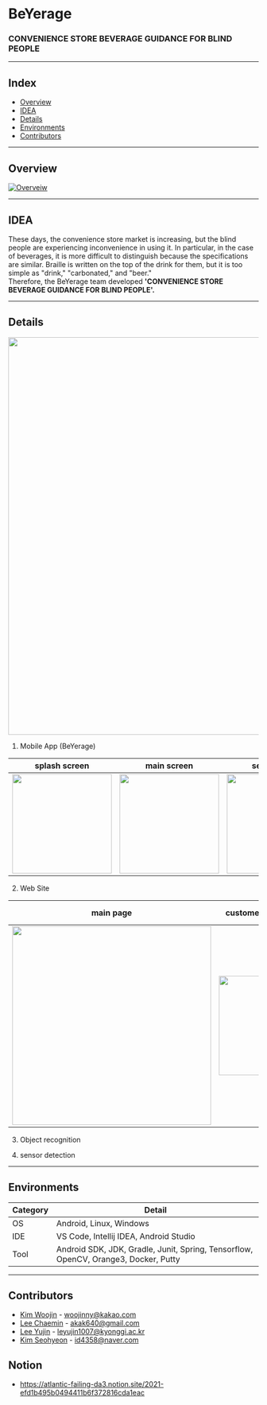 # BeYerage

### CONVENIENCE STORE BEVERAGE GUIDANCE FOR BLIND PEOPLE

---

## Index

- [Overview](#Overview)
- [IDEA](#IDEA)
- [Details](#Details)
- [Environments](#Environments)
- [Contributors](#Contributors)

---

## Overview

<!-- 동영상 넣기 -->

[![Overveiw](https://img.youtube.com/vi/z-m1ZKXF8Pg/0.jpg)](https://www.youtube.com/watch?v=z-m1ZKXF8Pg)

---

## IDEA

These days, the convenience store market is increasing, but the blind people are experiencing inconvenience in using it.
In particular, in the case of beverages, it is more difficult to distinguish because the specifications are similar.
Braille is written on the top of the drink for them, but it is too simple as "drink," "carbonated," and "beer."  
Therefore, the BeYerage team developed **'CONVENIENCE STORE BEVERAGE GUIDANCE FOR BLIND PEOPLE'.**

---

## Details

 <img src="https://user-images.githubusercontent.com/70623290/140671200-79d03f47-c810-46ef-ab99-527f6fb93af7.png" width=800>

1. Mobile App (BeYerage)

| splash screen                                                                                                               | main screen                                                                                                                 | service start                                                                                                               |
| --------------------------------------------------------------------------------------------------------------------------- | --------------------------------------------------------------------------------------------------------------------------- | --------------------------------------------------------------------------------------------------------------------------- |
| <img src="https://user-images.githubusercontent.com/59291066/139797106-0dac7bce-a265-449d-8cf2-8ff9e54d6395.jpg" width=200> | <img src="https://user-images.githubusercontent.com/59291066/139797213-a60b07eb-fd73-436f-8f3d-e91008a0f76a.jpg" width=200> | <img src="https://user-images.githubusercontent.com/59291066/139797141-6fc90f8a-7982-47b1-ad10-bc5be1c2f044.jpg" width=200> |

2. Web Site

| main page                                                                                                                   | customer voices page                                                                                                        | beverage management page                                                                                                    | beverage adding page                                                                                                        | beverage arrangement page                                                                                                   |
| --------------------------------------------------------------------------------------------------------------------------- | --------------------------------------------------------------------------------------------------------------------------- | --------------------------------------------------------------------------------------------------------------------------- | --------------------------------------------------------------------------------------------------------------------------- | --------------------------------------------------------------------------------------------------------------------------- |
| <img src="https://user-images.githubusercontent.com/70623290/140672299-7aff7567-ec41-4264-8a0b-d6ef7138be65.png" width=400> | <img src="https://user-images.githubusercontent.com/70623290/140672301-3a94dd15-0b13-478f-9c58-d6a8ba24395b.png" width=200> | <img src="https://user-images.githubusercontent.com/70623290/140672307-72d8a829-a288-4fb2-8fc9-20f975e6bf52.png" width=200> | <img src="https://user-images.githubusercontent.com/70623290/140672312-f20e09bc-0a84-411c-ad50-881aa185263f.png" width=200> | <img src="https://user-images.githubusercontent.com/70623290/140672319-d4583d73-392e-4c34-90a6-6b54386c4f76.png" width=200> |

3. Object recognition

4. sensor detection

---

## Environments

| Category | Detail                                                                              |
| -------- | ----------------------------------------------------------------------------------- |
| OS       | Android, Linux, Windows                                                             |
| IDE      | VS Code, Intellij IDEA, Android Studio                                              |
| Tool     | Android SDK, JDK, Gradle, Junit, Spring, Tensorflow, OpenCV, Orange3, Docker, Putty |

---

## Contributors

- [Kim Woojin](https://github.com/woojin1027) - <woojinny@kakao.com>
- [Lee Chaemin](https://github.com/CokeLee777) - <akak640@gmail.com>
- [Lee Yujin](https://github.com/lmyourGenie) - <leyujin1007@kyonggi.ac.kr>
- [Kim Seohyeon](https://github.com/se-ize) - <id4358@naver.com>

## Notion

- https://atlantic-failing-da3.notion.site/2021-efd1b495b0494411b6f372816cda1eac
